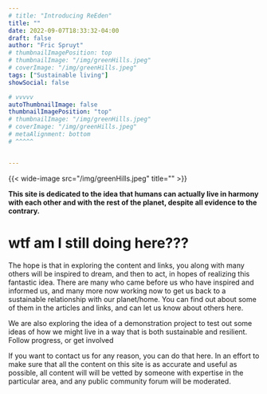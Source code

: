 ```yaml
---
# title: "Introducing ReEden"
title: ""
date: 2022-09-07T18:33:32-04:00
draft: false
author: "Fric Spruyt"
# thumbnailImagePosition: top
# thumbnailImage: "/img/greenHills.jpeg"
# coverImage: "/img/greenHills.jpeg"
tags: ["Sustainable living"]
showSocial: false

# vvvvv
autoThumbnailImage: false
thumbnailImagePosition: "top"
# thumbnailImage: "/img/greenHills.jpeg"
# coverImage: "/img/greenHills.jpeg"
# metaAlignment: bottom
# ^^^^^


---
```

{{< wide-image src="/img/greenHills.jpeg" title="" >}}
<!-- {{< wide-image src="/img/greenHills.jpeg" title="EcoVillage Before and after" >}} -->
<!-- View from prime campsite -->

**This site is dedicated to the idea that humans can actually live in harmony with each other and with the rest of the planet, despite all evidence to the contrary.**
<!--more-->


# wtf am I still doing here???


The hope is that in exploring the content and links, you along with many others will be inspired to dream, and then to act, in hopes of realizing this fantastic idea.
There are many who came before us who have inspired and informed us, and many more now working now to get us back to a sustainable relationship with our planet/home. You can find out about some of them in the articles and links, and can let us know about others here.

We are also exploring the idea of a demonstration project to test out some ideas of how we might live in a way that is both sustainable and resilient.
Follow progress, or get involved

If you want to contact us for any reason, you can do that here.
In an effort to make sure that all the content on this site is as accurate and useful as possible, all content will will be vetted by someone with expertise in the particular area, and any public community forum will be moderated.
<!--
- Links page(s) might be divided into several categories.
- Sustainable living/ Eco-villages.
- Transportation.
- Agriculture
- Construction
- Social organizing/ agreements, Group Process, Legal Structure
- State of the world: Environment. Energy use, Politics, Disarmament
- Public policy: Get involved
- Other Organizations/ Resources
- Inspirational/Fun -->

